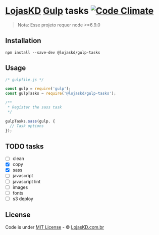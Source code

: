 # [LojasKD](https://www.lojaskd.com.br) [Gulp](http://gulpjs.com/) tasks [![Code Climate](https://codeclimate.com/github/lojaskd/gulp-tasks/badges/gpa.svg)](https://codeclimate.com/github/lojaskd/gulp-tasks)

> Nota: Esse projeto requer node >=6.9.0

## Installation

```
npm install --save-dev @lojaskd/gulp-tasks
```

## Usage

```js
/* gulpfile.js */

const gulp = require('gulp');
const gulpTasks = require('@lojaskd/gulp-tasks');

/**
 * Register the sass task
 */

gulpTasks.sass(gulp, {
  // Task options
});
```

## TODO tasks

 - [ ] clean
 - [x] copy
 - [x] sass
 - [ ] javascript
 - [ ] javascript lint
 - [ ] images
 - [ ] fonts
 - [ ] s3 deploy

## License

Code is under [MIT License](/LICENSE) - © [LojasKD.com.br](https://www.lojaskd.com.br/)
